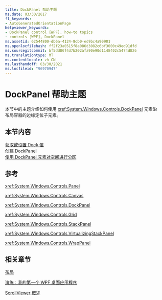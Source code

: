 ```yaml
---
title: DockPanel 帮助主题
ms.date: 03/30/2017
f1_keywords:
- AutoGeneratedOrientationPage
helpviewer_keywords:
- DockPanel control [WPF], how-to topics
- controls [WPF], DockPanel
ms.assetid: 62544800-db6a-4124-8cb0-ed9bc4a90901
ms.openlocfilehash: ff2f23a0515f8a086d3082c6bf3000c49ed91dfd
ms.sourcegitcommit: bf5dd80f4d7b202afa90e90d1148402c5474d826
ms.translationtype: MT
ms.contentlocale: zh-CN
ms.lasthandoff: 03/30/2021
ms.locfileid: "96970947"
---
```

# <a name="dockpanel-how-to-topics"></a>DockPanel 帮助主题
本节中的主题介绍如何使用 <xref:System.Windows.Controls.DockPanel> 元素沿布局容器的边缘定位子元素。  
  
## <a name="in-this-section"></a>本节内容  
 [获取或设置 Dock 值](how-to-get-or-set-a-dock-value.md)  
 [创建 DockPanel](how-to-create-a-dockpanel.md)  
 [使用 DockPanel 元素对空间进行分区](how-to-partition-space-by-using-the-dockpanel-element.md)  
  
## <a name="reference"></a>参考  
 <xref:System.Windows.Controls.Panel>  
  
 <xref:System.Windows.Controls.Canvas>  
  
 <xref:System.Windows.Controls.DockPanel>  
  
 <xref:System.Windows.Controls.Grid>  
  
 <xref:System.Windows.Controls.StackPanel>  
  
 <xref:System.Windows.Controls.VirtualizingStackPanel>  
  
 <xref:System.Windows.Controls.WrapPanel>  
  
## <a name="related-sections"></a>相关章节  
 [布局](../advanced/layout.md)  
  
 [演练：我的第一个 WPF 桌面应用程序](../getting-started/walkthrough-my-first-wpf-desktop-application.md)  
  
 [ScrollViewer 概述](scrollviewer-overview.md)
